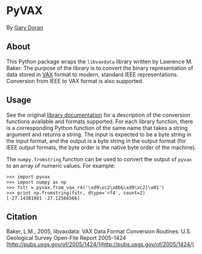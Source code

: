 PyVAX
=====

By [Gary Doran](mailto:garydoranjr@gmail.com)

## About

This Python package wraps the `libvaxdata` library written by Lawrence M.
Baker. The purpose of the library is to convert the binary representation of
data stored in [VAX](https://en.wikipedia.org/wiki/VAX) format to modern,
standard IEEE representations. Conversion from IEEE to VAX format is also
supported.

## Usage

See the original [library documentation](http://pubs.usgs.gov/of/2005/1424/) for
a description of the conversion functions available and formats supported. For
each library function, there is a corresponding Python function of the same name
that takes a string argument and returns a string. The input is expected to be a
byte string in the input format, and the output is a byte string in the output
format (for IEEE output formats, the byte order is the native byte order of the
machine).

The `numpy.fromstring` function can be used to convert the output of `pyvax` to
an array of numeric values. For example:

    >>> import pyvax
    >>> import numpy as np
    >>> fstr = pyvax.from_vax_r4('\xd9\xc2\x8b&\xd9\xc2]\x01')
    >>> print np.fromstring(fstr, dtype='<f4', count=2)
    [-27.14381981 -27.12566566]

## Citation

Baker, L.M., 2005, libvaxdata: VAX Data Format Conversion Routines:
U.S. Geological Survey Open-File Report 2005-1424
[http://pubs.usgs.gov/of/2005/1424/](http://pubs.usgs.gov/of/2005/1424/)
